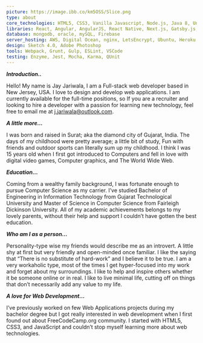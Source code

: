 ```yaml
---
picture: https://image.ibb.co/km5OSS/Slice.png
type: about
core_technologies: HTML5, CSS3, Vanilla Javascript, Node.js, Java 8, Unix Shell Script
libraries: React, Angular, AngularJS, React Native, Next.js, Gatsby.js, jQuery , Express, Bootstrap, Bulma.io, Matirial UI,  deepstram.io, axios, mobile jQuery
database: mongodb, oracle, mySQL, Firebase
server_hosting: AWS, Digital Ocean, nginx, LetsEncrypt, Ubuntu, Heroku, Openshift, Firewall
design: Sketch 4.0, Adobe Photoshop
tools: Webpack, Grunt, Gulp, ESLint, VSCode
testing: Enzyme, Jest, Mocha, Karma, QUnit
---
```


**_Introduction.._**

Hello! My name is Jay Jariwala, I am a Full-stack web developer based in New Jersey, USA. I love to design and develop web applications. I am currently available for the full-time positions, so If you are a recruiter and looking to hire a developer with a passion for learning new technology, feel free to email me at j.jariwala@outlook.com.

**_A little more…_**

I was born and raised in Surat; aka the diamond city of Gujarat, India. The days of my childhood were pretty average; a little bit of study, Fun with friends and outdoor sports can literally sum up my childhood. I think I was 15 years old when I first got introduced to Computers and fell in love with digital video games, Computer graphics, and The World Wide Web.

**_Education…_**

Coming from a wealthy family background, I was fortunate enough to pursue Computer Science as my carrier. I’ve studied Bachelor of Engineering in Information Technology from Gujarat Technological University and Master of Science in Computer Science from Fairleigh Dickinson University. All of my academic achievements belongs to my lovely parents, without their help and support I couldn’t have gotten the best education.

**_Who am I as a person…_**

Personality-type wise my friends would describe me as an introvert. A little shy at first but very friendly and open-minded once familiar. I like the saying that “There is no substitute of hard-work” and I believe it to be true. I am a very workaholic type, most of the times I get hyper-focused into my work and forget about my surroundings. I like to help and inspire others whether it be someone online or in real. I like to live minimal life, cutting off on things that don’t necessarily add any value to my life.

**_A love for Web Development…_**

I’ve previously worked on few Web Applications projects during my bachelor degree but I got really interested in web development when I first found out about FreeCodeCamp.org community. I started with HTML5, CSS3, and JavaScript and couldn’t stop myself learning more about web technologies.
